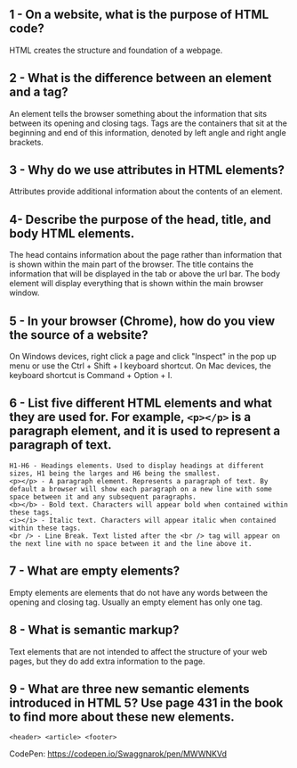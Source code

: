 ## 1 - On a website, what is the purpose of HTML code?
HTML creates the structure and foundation of a webpage.

## 2 - What is the difference between an element and a tag?
An element tells the browser something about the information that sits between its opening and closing tags. Tags are the containers that sit at the beginning and end of this information, denoted by left angle and right angle brackets.

## 3 - Why do we use attributes in HTML elements?
Attributes provide additional information about the contents of an element.

## 4- Describe the purpose of the head, title, and body HTML elements.
The head contains information about the page rather than information that is shown within the main part of the browser. The title contains the information that will be displayed in the tab or above the url bar. The body element will display everything that is shown within the main browser window.

## 5 - In your browser (Chrome), how do you view the source of a website?
On Windows devices, right click a page and click "Inspect" in the pop up menu or use the Ctrl + Shift + I keyboard shortcut. On Mac devices, the keyboard shortcut is Command + Option + I.

## 6 - List five different HTML elements and what they are used for. For example, `<p></p>` is a paragraph element, and it is used to represent a paragraph of text.
```
H1-H6 - Headings elements. Used to display headings at different sizes, H1 being the larges and H6 being the smallest.
<p></p> - A paragraph element. Represents a paragraph of text. By default a browser will show each paragraph on a new line with some space between it and any subsequent paragraphs.
<b></b> - Bold text. Characters will appear bold when contained within these tags.
<i></i> - Italic text. Characters will appear italic when contained within these tags.
<br /> - Line Break. Text listed after the <br /> tag will appear on the next line with no space between it and the line above it.
```

## 7 - What are empty elements?
Empty elements are elements that do not have any words between the opening and closing tag. Usually an empty element has only one tag.

## 8 - What is semantic markup?
Text elements that are not intended to affect the structure of your web pages, but they do add extra information to the page.

## 9 - What are three new semantic elements introduced in HTML 5? Use page 431 in the book to find more about these new elements.
```
<header> <article> <footer>
```

CodePen: https://codepen.io/Swaggnarok/pen/MWWNKVd
